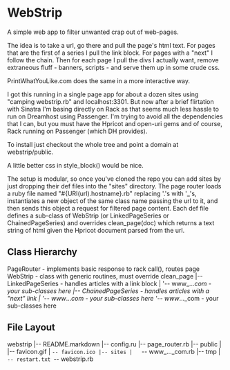 WebStrip
========

A simple web app to filter unwanted crap out of web-pages.

The idea is to take a url, go there and pull the page's html text.
For pages that are the first of a series I pull the link block.
For pages with a "next" I follow the chain.
Then for each page I pull the divs I actually want, remove extraneous
fluff - banners, scripts - and serve them up in some crude css.

PrintWhatYouLike.com does the same in a more interactive way.

I got this running in a single page app for about a dozen sites
using "camping webstrip.rb" and localhost:3301. But now after a brief
flirtation with Sinatra I'm basing directly on Rack as that seems much
less hassle to run on Dreamhost using Passenger. I'm trying to avoid all the
dependencies that I can, but you must have the Hpricot and open-uri gems
and of course, Rack running on Passenger (which DH provides).

To install just checkout the whole tree and point a domain at webstrip/public.

A little better css in style_block() would be nice.

The setup is modular, so once you've cloned the repo you can add sites
by just dropping their def files into the "sites" directory. The page router
loads a ruby file named "#{URI(url).hostname}.rb" replacing '.'s with '_'s,
instantiates a new object of the same class name passing the url to it, and
then sends this object a request for filtered page content. Each def file
defines a sub-class of WebStrip (or LinkedPageSeries or ChainedPageSeries)
and overrides clean_page(doc) which returns a text string of html given the
Hpricot document parsed from the url.

Class Hierarchy
---------------
  PageRouter - implements basic response to rack call(), routes page
  WebStrip - class with generic routines, must override clean_page
    |-- LinkedPageSeries - handles articles with a link block
    | '-- www_..._com - your sub-classes here
    |-- ChainedPageSeries - handles articles with a "next" link
    | '-- www_..._com - your sub-classes here
    '-- www_..._com - your sub-classes here

File Layout
-----------
  webstrip
    |-- README.markdown
    |-- config.ru
    |-- page_router.rb
    |-- public
    |   |-- favicon.gif
    |   `-- favicon.ico
    |-- sites
    |   `-- www_..._com.rb
    |-- tmp
    |   `-- restart.txt
    `-- webstrip.rb


